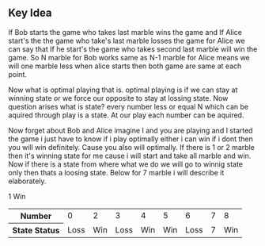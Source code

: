 ## Key Idea
If Bob starts the game who takes last marble wins the game and If Alice start's the the game who take's last marble losses the game 
for Alice we can say that If he start's the game who takes second last marble will win the game. So N marble for Bob works same as N-1 marble for Alice means we will one marble
less when alice starts then both game are same at each point.

Now what is optimal playing that is. optimal playing is if we can stay at winning state or we force our opposite to stay at lossing state. Now question arises what is state?
every number less or equal N which can be aquired through play is a state. At our play each number can be aquired.

Now forget about Bob and Alice imagine I and you are playing and I started the game i just have to know if i play optimally either i can win if i dont then you will win definitely. Cause you also will optimally.
If there is 1 or 2 marble then it's winning state for me cause i will start and take all marble and win. Now if there is a state from where what we do we will go to winnig state only then thats a loosing state. Below for 7 marble i will describe it elaborately.
<table>
<tr> <th>Number</th><td> 0</td> 1 <td>2 </td> <td> 3</td><td>4 </td><td>5 </td><td>6 </td><td>7 </td><td>8 </td></tr>
<tr> <th>State Status</th><td> Loss</td> Win <td>Win </td> <td> Loss</td><td>Win </td><td>Win </td><td>Loss </td><td>7 </td><td>Win </td></tr>
</table>
